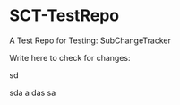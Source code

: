 # SCT-TestRepo
A Test Repo for Testing: SubChangeTracker


Write here to check for changes:


sd

sda
a
das
sa
